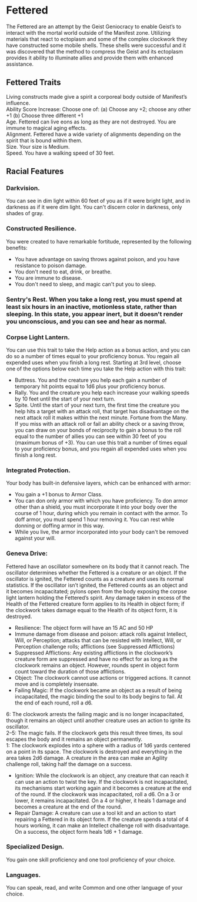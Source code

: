 # Fettered

The Fettered are an attempt by the Geist Geniocracy to enable Geist’s to interact with the mortal world outside of the Manifest zone. Utilizing materials that react to ectoplasm and some of the complex clockwork they have constructed some mobile shells. These shells were successful and it was discovered that the method to compress the Geist and its ectoplasm provides it ability to illuminate allies and provide them with enhanced assistance.

## Fettered Traits

Living constructs made give a spirit a corporeal body outside of Manifest’s influence.<br>
Ability Score Increase: Choose one of: (a) Choose any +2; choose any other +1 (b) Choose three different +1<br>
Age. Fettered can live eons as long as they are not destroyed. You are immune to magical aging effects.<br>
Alignment. Fettered have a wide variety of alignments depending on the spirit that is bound within them.<br>
Size. Your size is Medium.<br>
Speed. You have a walking speed of 30 feet.<br>

## Racial Features

### Darkvision. 

You can see in dim light within 60 feet of you as if it were bright light, and in darkness as if it were dim light. You can't discern color in darkness, only shades of gray.

### Constructed Resilience. 

You were created to have remarkable fortitude, represented by the following benefits:

- You have advantage on saving throws against poison, and you have resistance to poison damage.<br>
- You don't need to eat, drink, or breathe.<br>
- You are immune to disease.<br>
- You don't need to sleep, and magic can't put you to sleep.

### Sentry's Rest. When you take a long rest, you must spend at least six hours in an inactive, motionless state, rather than sleeping. In this state, you appear inert, but it doesn't render you unconscious, and you can see and hear as normal.

### Corpse Light Lantern. 

You can use this trait to take the Help action as a bonus action, and you can do so a number of times equal to your proficiency bonus. You regain all expended uses when you finish a long rest. Starting at 3rd level, choose one of the options below each time you take the Help action with this trait:

- Buttress. You and the creature you help each gain a number of temporary hit points equal to 1d6 plus your proficiency bonus.<br>
- Rally. You and the creature you help each increase your walking speeds by 10 feet until the start of your next turn.<br>
- Spite. Until the start of your next turn, the first time the creature you help hits a target with an attack roll, that target has disadvantage on the next attack roll it makes within the next minute. Fortune from the Many. If you miss with an attack roll or fail an ability check or a saving throw, you can draw on your bonds of reciprocity to gain a bonus to the roll equal to the number of allies you can see within 30 feet of you (maximum bonus of +3). You can use this trait a number of times equal to your proficiency bonus, and you regain all expended uses when you finish a long rest.

### Integrated Protection. 

Your body has built-in defensive layers, which can be enhanced with armor:

- You gain a +1 bonus to Armor Class.<br>
- You can don only armor with which you have proficiency. To don armor other than a shield, you must incorporate it into your body over the course of 1 hour, during which you remain in contact with the armor. To doff armor, you must spend 1 hour removing it. You can rest while donning or doffing armor in this way.<br>
- While you live, the armor incorporated into your body can't be removed against your will.<br>

### Geneva Drive: 

Fettered have an oscillator somewhere on its body that it cannot reach. The oscillator determines whether the Fettered is a creature or an object. If the oscillator is ignited, the Fettered counts as a creature and uses its normal statistics. If the oscillator isn’t ignited, the Fettered counts as an object and it becomes incapacitated; pylons open from the body exposing the corpse light lantern holding the Fettered’s spirit. Any damage taken in excess of the Health of the Fettered creature form applies to its Health in object form; if the clockwork takes damage equal to the Health of its object form, it is destroyed.

- Resilience: The object form will have an 15 AC and 50 HP<br>
- Immune damage from disease and poison: attack rolls against Intellect, Will, or Perception; attacks that can be resisted with Intellect, Will, or Perception challenge rolls; afflictions (see Suppressed Afflictions)<br>
- Suppressed Afflictions: Any existing afflictions in the clockwork’s creature form are suppressed and have no effect for as long as the clockwork remains an object. However, rounds spent in object form count toward the duration of those afflictions.<br>
- Object: The clockwork cannot use actions or triggered actions. It cannot move and is completely insensate.<br>
- Failing Magic: If the clockwork became an object as a result of being incapacitated, the magic binding the soul to its body begins to fail. At the end of each round, roll a d6.<br>

 6: The clockwork arrests the failing magic and is no longer incapacitated, though it remains an object until another creature uses an action to ignite its oscillator.<br>
2–5: The magic fails. If the clockwork gets this result three times, its soul escapes the body and it remains an object permanently.<br>
1: The clockwork explodes into a sphere with a radius of 1d6 yards centered on a point in its space. The clockwork is destroyed and everything in the area takes 2d6 damage. A creature in the area can make an Agility challenge roll, taking half the damage on a success.

- Ignition: While the clockwork is an object, any creature that can reach it can use an action to twist the key. If the clockwork is not incapacitated, its mechanisms start working again and it becomes a creature at the end of the round. If the clockwork was incapacitated, roll a d6. On a 3 or lower, it remains incapacitated. On a 4 or higher, it heals 1 damage and becomes a creature at the end of the round.<br>
- Repair Damage: A creature can use a tool kit and an action to start repairing a Fettered in its object form. If the creature spends a total of 4 hours working, it can make an Intellect challenge roll with disadvantage. On a success, the object form heals 1d6 + 1 damage.

### Specialized Design. 

You gain one skill proficiency and one tool proficiency of your choice.

### Languages. 

You can speak, read, and write Common and one other language of your choice.
